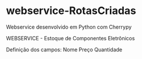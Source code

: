 # webservice-RotasCriadas
Webservice desenvolvido em Python com Cherrypy

WEBSERVICE - Estoque de Componentes Eletrônicos

Definição dos campos:
Nome
Preço
Quantidade
